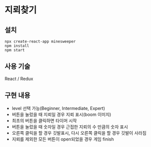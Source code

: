 # 지뢰찾기

## 설치

```
npx create-react-app minesweeper
npm install
npm start

```

## 사용 기술

React / Redux

## 구현 내용

- level 선택 가능(Beginner, Intermediate, Expert)
- 버튼을 눌렀을 때 지뢰일 경우 지뢰 표시(boom 이미지)
- 최초의 버튼을 클릭하면 타이머 시작
- 버튼을 눌렀을 때 숫자일 경우 근접한 지뢰의 수 만큼의 숫자 표시
- 오른쪽 클릭을 할 경우 깃발표시, 다시 오른쪽 클릭을 할 경우 깃발이 사라짐
- 지뢰를 제외한 모든 버튼이 open되었을 경우 게임 finish
